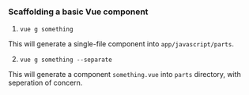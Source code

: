 ### Scaffolding a basic Vue component

1. `vue g something` 

This will generate a single-file component into `app/javascript/parts`. 

2. `vue g something --separate`

This will generate a component `something.vue` into `parts` directory, with seperation of concern.
